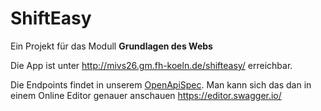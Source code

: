 # ShiftEasy
Ein Projekt für das Modull **Grundlagen des Webs**

Die App ist unter http://mivs26.gm.fh-koeln.de/shifteasy/ erreichbar.

Die Endpoints findet in unserem  [OpenApiSpec](spec.yml).
Man kann sich das dan in einem Online Editor genauer anschauen https://editor.swagger.io/ 
